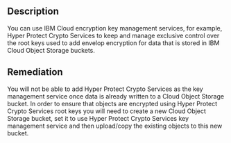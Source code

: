 ## Description

You can use IBM Cloud encryption key management services, for example, Hyper Protect
Crypto Services to keep and manage exclusive control over the root keys used to add
envelop encryption for data that is stored in IBM Cloud Object Storage buckets.

## Remediation

You will not be able to add Hyper Protect Crypto Services as the key management service
once data is already written to a Cloud Object Storage bucket. In order to ensure that
objects are encrypted using Hyper Protect Crypto Services root keys you will need to create
a new Cloud Object Storage bucket, set it to use Hyper Protect Crypto Services key
management service and then upload/copy the existing objects to this new bucket.
